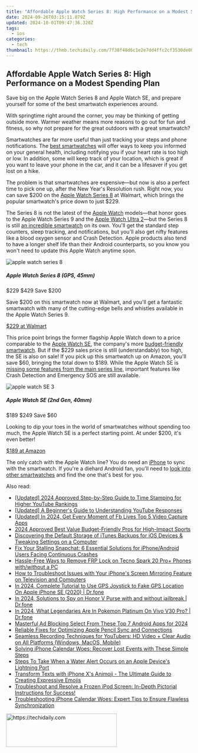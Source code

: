 ```yaml
---
title: "Affordable Apple Watch Series 8: High Performance on a Modest Spending Plan"
date: 2024-09-26T03:15:11.879Z
updated: 2024-10-01T09:47:36.320Z
tags:
  - ios
categories:
  - tech
thumbnail: https://thmb.techidaily.com/7f38f48d6c1e2e7dd4ffc2cf3530de002749e2e66d038be493fc55f20cd91a70.jpg
---
```


## Affordable Apple Watch Series 8: High Performance on a Modest Spending Plan

Save big on the Apple Watch Series 8 and Apple Watch SE, and prepare yourself for some of the best smartwatch experiences around.

 With springtime right around the corner, you may be thinking of getting outside more. Warmer weather means more reasons to go out for fun and fitness, so why not prepare for the great outdoors with a great smartwatch?

 Smartwatches are far more useful than just tracking your steps and phone notifications. The [best smartwatches](https://pokemon-go-android.techidaily.com/can-i-use-itools-gpx-file-to-catch-the-rare-pokemon-on-poco-f5-5g-drfone-by-drfone-virtual-android/) will offer ways to keep you informed on your general health, including notifying you if your heart rate is too high or low. In addition, some will keep track of your location, which is great if you want to leave your phone in the car, and it can be a lifesaver if you get lost on a hike.

 The problem is that smartwatches are expensive—but now is also a perfect time to pick one up, after the New Year's Resolution rush. Right now, you can save $200 on the [Apple Watch Series 8](https://sovrn.co/1heueb0) at Walmart, which brings the popular smartwatch's price down to just $229.

 The Series 8 is not the latest of the [Apple Watch](https://extra-hints.techidaily.com/updated-capture-with-clarity-advanced-tips-for-gopro-hero5-black/) models—that honor goes to the Apple Watch Series 9 and the [Apple Watch Ultra 2](https://youtube-help.techidaily.com/new-mastering-your-youtube-pinpointing-a-specialized-audience/)—but the Series 8 is still [an incredible smartwatch](https://remote-screen-capture.techidaily.com/voice-recording-mastery-with-ipad-tools/) on its own. You'll get the standard step counters, sleep tracking, and notifications, but you'll also get nifty features like a blood oxygen sensor and Crash Detection. Apple products also tend to have a longer shelf life than their Android counterparts, so you know you won't need to update this Apple Watch anytime soon.

![apple watch series 8](https://static1.howtogeekimages.com/wordpress/wp-content/uploads/2024/02/apple-watch-series-8.png) 

#####  Apple Watch Series 8 (GPS, 45mm)

$229 $429 Save $200 

Save $200 on this smartwatch now at Walmart, and you'll get a fantastic smartwatch with many of the cutting-edge bells and whistles available in the Apple Watch Series 9.

[$229 at Walmart](https://sovrn.co/1heueb0) 

 This price point brings the former flagship Apple Watch down to a price comparable to the [Apple Watch SE](https://www.amazon.com/Apple-Smartwatch-Midnight-Aluminum-Detection/dp/B0CHX9CY7W?tag=hotoge-20&ascsubtag=UUhtgUeUpU2002151&asc%5Frefurl=https%3A%2F%2Fwww.howtogeek.com%2Fapple-watch-8-deal%2F&asc%5Fcampaign=Affiliate), the company's more [budget-friendly smartwatch](https://facebook-clips.techidaily.com/updated-deciphering-the-disappearance-of-recommended-video-content-in-your-newsfeed/). But if the $229 sales price is still (understandably) too high, the SE is also on sale! If you pick up this smartwatch up on Amazon, you'll save $60, bringing the total down to $189\. While the Apple Watch SE is [missing some features from the main series line](https://android-transfer.techidaily.com/in-2024-how-to-transfer-contacts-from-oppo-a18-to-other-android-devices-devices-drfone-by-drfone-transfer-from-android-transfer-from-android/), important features like Crash Detection and Emergency SOS are still available.

![apple watch SE 3](https://static1.howtogeekimages.com/wordpress/wp-content/uploads/2023/10/apple-watch-se-3.png) 

#####  Apple Watch SE (2nd Gen, 40mm)

$189 $249 Save $60 

Looking to dip your toes in the world of smartwatches without spending too much, the Apple Watch SE is a perfect starting point. At under $200, it's even better!

[$189 at Amazon](https://www.amazon.com/Apple-Smartwatch-Midnight-Aluminum-Detection/dp/B0CHX9CY7W?tag=hotoge-20&ascsubtag=UUhtgUeUpU2002151&asc%5Frefurl=https%3A%2F%2Fwww.howtogeek.com%2Fapple-watch-8-deal%2F&asc%5Fcampaign=Affiliate) 

 The only catch with the Apple Watch line? You do need an [iPhone](https://vimeo-videos.techidaily.com/in-2024-quick-vimeo-transformation-tips-easy-to-create-gifs/) to sync with the smartwatch. If you're a diehard Android fan, you'll need to [look into other smartwatches](https://fox-glue.techidaily.com/new-in-2024-pedagogic-practices-with-a-focus-on-visual-materials/) and find the one that's best for you.

<ins class="adsbygoogle"
     style="display:block"
     data-ad-format="autorelaxed"
     data-ad-client="ca-pub-7571918770474297"
     data-ad-slot="1223367746"></ins>

<ins class="adsbygoogle"
     style="display:block"
     data-ad-client="ca-pub-7571918770474297"
     data-ad-slot="8358498916"
     data-ad-format="auto"
     data-full-width-responsive="true"></ins>

<span class="atpl-alsoreadstyle">Also read:</span>
<div><ul>
<li><a href="https://youtube-blog.techidaily.com/ed-2024-approved-step-by-step-guide-to-time-stamping-for-higher-youtube-rankings/"><u>[Updated] 2024 Approved Step-by-Step Guide to Time Stamping for Higher YouTube Rankings</u></a></li>
<li><a href="https://extra-lessons.techidaily.com/updated-a-beginners-guide-to-understanding-youtube-responses/"><u>[Updated] A Beginner's Guide to Understanding YouTube Responses</u></a></li>
<li><a href="https://facebook-video-recording.techidaily.com/updated-in-2024-get-every-moment-of-fb-lives-top-5-video-capture-apps/"><u>[Updated] In 2024, Get Every Moment of Fb Lives Top 5 Video Capture Apps</u></a></li>
<li><a href="https://extra-tips.techidaily.com/2024-approved-best-value-budget-friendly-pros-for-high-impact-sports/"><u>2024 Approved Best Value Budget-Friendly Pros for High-Impact Sports</u></a></li>
<li><a href="https://os-tips.techidaily.com/discovering-the-default-storage-of-itunes-backups-for-ios-devices-and-tweaking-settings-on-a-computer/"><u>Discovering the Default Storage of iTunes Backups for iOS Devices & Tweaking Settings on a Computer</u></a></li>
<li><a href="https://os-tips.techidaily.com/fix-your-stalling-snapchat-6-essential-solutions-for-iphoneandroid-users-facing-continuous-crashes/"><u>Fix Your Stalling Snapchat: 6 Essential Solutions for iPhone/Android Users Facing Continuous Crashes</u></a></li>
<li><a href="https://bypass-frp.techidaily.com/hassle-free-ways-to-remove-frp-lock-on-tecno-spark-20-proplus-phones-withwithout-a-pc-by-drfone-android/"><u>Hassle-Free Ways to Remove FRP Lock on Tecno Spark 20 Pro+ Phones with/without a PC</u></a></li>
<li><a href="https://os-tips.techidaily.com/how-to-troubleshoot-issues-with-your-iphones-screen-mirroring-feature-on-television-and-computers/"><u>How to Troubleshoot Issues with Your iPhone's Screen Mirroring Feature on Television and Computers</u></a></li>
<li><a href="https://review-topics.techidaily.com/in-2024-complete-tutorial-to-use-gps-joystick-to-fake-gps-location-on-apple-iphone-se-2020-drfone-by-drfone-virtual-ios/"><u>In 2024, Complete Tutorial to Use GPS Joystick to Fake GPS Location On Apple iPhone SE (2020) | Dr.fone</u></a></li>
<li><a href="https://android-location-track.techidaily.com/in-2024-solutions-to-spy-on-honor-v-purse-with-and-without-jailbreak-drfone-by-drfone-virtual-android/"><u>In 2024, Solutions to Spy on Honor V Purse with and without jailbreak | Dr.fone</u></a></li>
<li><a href="https://change-location.techidaily.com/in-2024-what-legendaries-are-in-pokemon-platinum-on-vivo-v30-pro-drfone-by-drfone-virtual-android/"><u>In 2024, What Legendaries Are In Pokemon Platinum On Vivo V30 Pro? | Dr.fone</u></a></li>
<li><a href="https://youtube-stream.techidaily.com/masterful-ad-blocking-select-from-these-top-7-android-apps-for-2024/"><u>Masterful Ad Blocking Select From These Top 7 Android Apps for 2024</u></a></li>
<li><a href="https://os-tips.techidaily.com/reliable-fixes-for-optimizing-apple-pencil-sync-and-connections/"><u>Reliable Fixes for Optimizing Apple Pencil Sync and Connections</u></a></li>
<li><a href="https://some-guidance.techidaily.com/seamless-recording-techniques-for-youtubers-hd-video-plus-clear-audio-on-all-platforms-windows-macos-mobile/"><u>Seamless Recording Techniques for YouTubers: HD Video + Clear Audio on All Platforms (Windows, MacOS, Mobile)</u></a></li>
<li><a href="https://os-tips.techidaily.com/solving-iphone-calendar-woes-recover-lost-events-with-these-simple-steps/"><u>Solving iPhone Calendar Woes: Recover Lost Events with These Simple Steps</u></a></li>
<li><a href="https://os-tips.techidaily.com/steps-to-take-when-a-water-alert-occurs-on-an-apple-devices-lightning-port/"><u>Steps To Take When a Water Alert Occurs on an Apple Device's Lightning Port</u></a></li>
<li><a href="https://os-tips.techidaily.com/transform-texts-with-iphone-xs-animoji-the-ultimate-guide-to-creating-expressive-emojis/"><u>Transform Texts with iPhone X's Animoji - The Ultimate Guide to Creating Expressive Emojis</u></a></li>
<li><a href="https://os-tips.techidaily.com/troubleshoot-and-resolve-a-frozen-ipod-screen-in-depth-pictorial-instructions-for-success/"><u>Troubleshoot and Resolve a Frozen iPod Screen: In-Depth Pictorial Instructions for Success!</u></a></li>
<li><a href="https://os-tips.techidaily.com/troubleshooting-iphone-calendar-woes-expert-tips-to-ensure-flawless-synchronization/"><u>Troubleshooting iPhone Calendar Woes: Expert Tips to Ensure Flawless Synchronization</u></a></li>
</ul></div>

<!-- affiliate ads begin -->
<a href="https://aligracehair.sjv.io/c/5597632/1883998/19272" target="_top" id="1883998">
  <img src="//a.impactradius-go.com/display-ad/19272-1883998" border="0" alt="https://techidaily.com" width="300" height="90"/>
</a>
<img height="0" width="0" src="https://aligracehair.sjv.io/i/5597632/1883998/19272" style="position:absolute;visibility:hidden;" border="0" />
<!-- affiliate ads end -->

